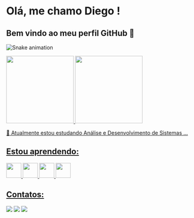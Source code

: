 # Olá, me chamo Diego ! 
## Bem vindo ao meu perfil GitHub 👋

![Snake animation](https://github.com/diegosantiago92/diegosantiago92/blob/output/github-contribution-grid-snake.svg)

<div>
<a href="https://github.com/diegosantiago92">
<img height="180em" src="https://github-readme-stats.vercel.app/api/top-langs/?username=diegosantiago92&layout=compact&langs_count=7&theme=dracula"/>
<img height="180em" src="https://github-readme-stats.vercel.app/api?username=diegosantiago92&show_icons=true&theme=dracula&include_all_commits=true&count_private=true"/>
</div>
          
🔭 Atualmente estou estudando Análise e Desenvolvimento de Sistemas ...


## Estou aprendendo:
<div><img src="https://cdn.jsdelivr.net/gh/devicons/devicon/icons/html5/html5-original.svg" width="40" heigth="40" />
<img src="https://cdn.jsdelivr.net/gh/devicons/devicon/icons/css3/css3-original.svg" width="40" heigth="40" />
<img src="https://cdn.jsdelivr.net/gh/devicons/devicon/icons/javascript/javascript-original.svg" width="40" heigth="40" />
<img src="https://cdn.jsdelivr.net/gh/devicons/devicon/icons/react/react-original.svg" width="40" heigth="40" /></div>
          
         
## Contatos:

<div>
<a href="https://instagram.com/disantiagobjj" target="_blank"><img src="https://img.shields.io/badge/-Instagram-%23E4405F?style=for-the-badge&logo=instagram&logoColor=white" target="_blank"></a>
<a href = "mailto:diegosantiago92@outlook.com"><img src="https://img.shields.io/badge/Gmail-D14836?style=for-the-badge&logo=gmail&logoColor=white" target="_blank"></a>
<a href="https://www.linkedin.com/in/disantiagodev" target="_blank"><img src="https://img.shields.io/badge/-LinkedIn-%230077B5?style=for-the-badge&logo=linkedin&logoColor=white" target="_blank"></a>   
</div>      


          
          
